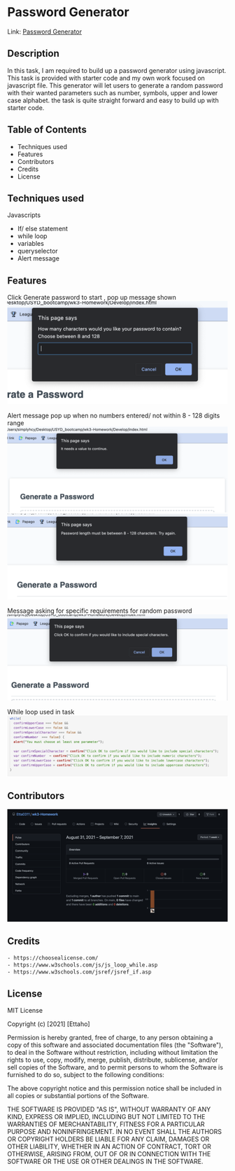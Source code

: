# Password Generator

Link: [Password Generator](https://etta0311.github.io/wk3-Homework/)

## Description

In this task, I am required to build up a password generator using javascript.
This task is provided with starter code and my own work focused on javascript file.
This generator will let users to generate a random password with their wanted parameters such as number, symbols, upper and lower case alphabet.
the task is quite straight forward and easy to build up with starter code.


## Table of Contents

   - Techniques used
   - Features
   - Contributors
   - Credits
   - License

## Techniques used

   Javascripts
   - If/ else statement
   - while loop
   - variables
   - queryselector
   - Alert message

## Features
   Click Generate password to start , pop up message shown
   ![ask for password length](./RMimages/1.png)

   Alert message pop up when no numbers entered/ not within 8 - 128 digits range
   ![alert no number](./RMimages/2.png)
   ![alert not in range](./RMimages/4.png)

   Message asking for specific requirements for random password
   ![ask for different requirement](./RMimages/3.png)


   While loop used in task
   ![while loop](./RMimages/5.png)
## Contributors

   ![Contributors](./RMimages/contributors.png)

## Credits
    - https://choosealicense.com/
    - https://www.w3schools.com/js/js_loop_while.asp
    - https://www.w3schools.com/jsref/jsref_if.asp

    
## License
MIT License

Copyright (c) [2021] [Ettaho]

Permission is hereby granted, free of charge, to any person obtaining a copy
of this software and associated documentation files (the "Software"), to deal
in the Software without restriction, including without limitation the rights
to use, copy, modify, merge, publish, distribute, sublicense, and/or sell
copies of the Software, and to permit persons to whom the Software is
furnished to do so, subject to the following conditions:

The above copyright notice and this permission notice shall be included in all
copies or substantial portions of the Software.

THE SOFTWARE IS PROVIDED "AS IS", WITHOUT WARRANTY OF ANY KIND, EXPRESS OR
IMPLIED, INCLUDING BUT NOT LIMITED TO THE WARRANTIES OF MERCHANTABILITY,
FITNESS FOR A PARTICULAR PURPOSE AND NONINFRINGEMENT. IN NO EVENT SHALL THE
AUTHORS OR COPYRIGHT HOLDERS BE LIABLE FOR ANY CLAIM, DAMAGES OR OTHER
LIABILITY, WHETHER IN AN ACTION OF CONTRACT, TORT OR OTHERWISE, ARISING FROM,
OUT OF OR IN CONNECTION WITH THE SOFTWARE OR THE USE OR OTHER DEALINGS IN THE
SOFTWARE.
